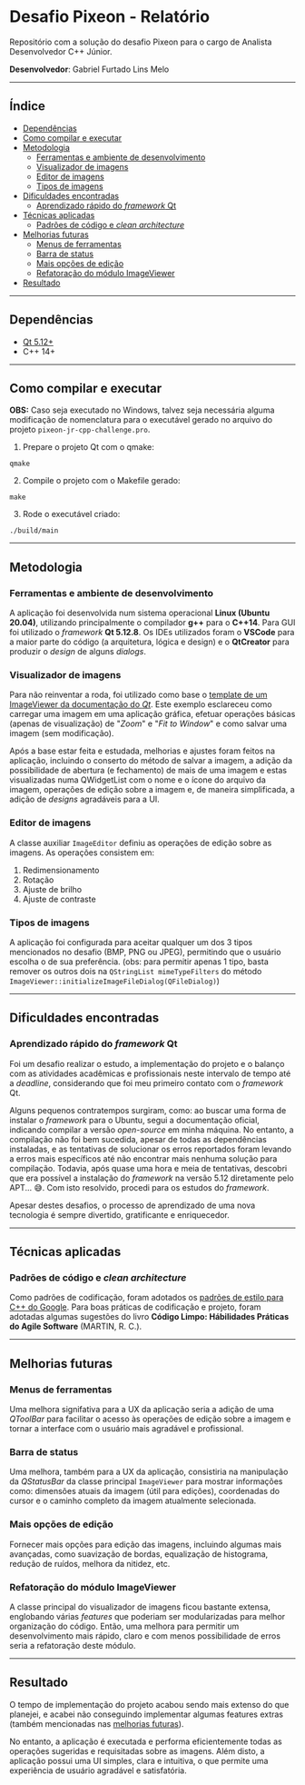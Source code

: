 <h1>Desafio Pixeon - Relatório</h1>

Repositório com a solução do desafio Pixeon para o cargo de Analista Desenvolvedor C++ Júnior.

**Desenvolvedor**: Gabriel Furtado Lins Melo

---

<h2>Índice</h2>

- [Dependências](#dependências)
- [Como compilar e executar](#como-compilar-e-executar)
- [Metodologia](#metodologia)
  - [Ferramentas e ambiente de desenvolvimento](#ferramentas-e-ambiente-de-desenvolvimento)
  - [Visualizador de imagens](#visualizador-de-imagens)
  - [Editor de imagens](#editor-de-imagens)
  - [Tipos de imagens](#tipos-de-imagens)
- [Dificuldades encontradas](#dificuldades-encontradas)
  - [Aprendizado rápido do *framework* Qt](#aprendizado-rápido-do-framework-qt)
- [Técnicas aplicadas](#técnicas-aplicadas)
  - [Padrões de código e *clean architecture*](#padrões-de-código-e-clean-architecture)
- [Melhorias futuras](#melhorias-futuras)
  - [Menus de ferramentas](#menus-de-ferramentas)
  - [Barra de status](#barra-de-status)
  - [Mais opções de edição](#mais-opções-de-edição)
  - [Refatoração do módulo ImageViewer](#refatoração-do-módulo-imageviewer)
- [Resultado](#resultado)

---

## Dependências

- [Qt 5.12+](https://doc.qt.io/archives/qt-5.12/linux.html)
- C++ 14+

---

## Como compilar e executar

**OBS:** Caso seja executado no Windows, talvez seja necessária alguma modificação de nomenclatura para o executável gerado no arquivo do projeto `pixeon-jr-cpp-challenge.pro`.

1. Prepare o projeto Qt com o qmake:

```shell
qmake
```

2. Compile o projeto com o Makefile gerado:

```shell
make
```

3. Rode o executável criado:

```shell
./build/main
```

---

## Metodologia

### Ferramentas e ambiente de desenvolvimento

A aplicação foi desenvolvida num sistema operacional **Linux (Ubuntu 20.04)**, utilizando principalmente o compilador **g++** para o **C++14**. Para GUI foi utilizado o *framework* **Qt 5.12.8**. Os IDEs utilizados foram o **VSCode** para a maior parte do código (a arquitetura, lógica e design) e o **QtCreator** para produzir o *design* de alguns *dialogs*.

### Visualizador de imagens

Para não reinventar a roda, foi utilizado como base o [template de um ImageViewer da documentação do *Qt*](https://doc.qt.io/archives/qt-5.12/qtwidgets-widgets-imageviewer-example.html). Este exemplo esclareceu como carregar uma imagem em uma aplicação gráfica, efetuar operações básicas (apenas de visualização) de "*Zoom*" e "*Fit to Window*" e como salvar uma imagem (sem modificação).

Após a base estar feita e estudada, melhorias e ajustes foram feitos na aplicação, incluindo o conserto do método de salvar a imagem, a adição da possibilidade de abertura (e fechamento) de mais de uma imagem e estas visualizadas numa QWidgetList com o nome e o ícone do arquivo da imagem, operações de edição sobre a imagem e, de maneira simplificada, a adição de *designs* agradáveis para a UI.

### Editor de imagens

A classe auxiliar `ImageEditor` definiu as operações de edição sobre as imagens. As operações consistem em:

1. Redimensionamento
2. Rotação
3. Ajuste de brilho
4. Ajuste de contraste

### Tipos de imagens

A aplicação foi configurada para aceitar qualquer um dos 3 tipos mencionados no desafio (BMP, PNG ou JPEG), permitindo que o usuário escolha o de sua preferência. (obs: para permitir apenas 1 tipo, basta remover os outros dois na `QStringList mimeTypeFilters` do método `ImageViewer::initializeImageFileDialog(QFileDialog)`)

---

## Dificuldades encontradas

### Aprendizado rápido do *framework* Qt

Foi um desafio realizar o estudo, a implementação do projeto e o balanço com as atividades acadêmicas e profissionais neste intervalo de tempo até a *deadline*, considerando que foi meu primeiro contato com o *framework* Qt.

Alguns pequenos contratempos surgiram, como: ao buscar uma forma de instalar o *framework* para o Ubuntu, segui a documentação oficial, indicando compilar a versão *open-source* em minha máquina. No entanto, a compilação não foi bem sucedida, apesar de todas as dependências instaladas, e as tentativas de solucionar os erros reportados foram levando a erros mais específicos até não encontrar mais nenhuma solução para compilação. Todavia, após quase uma hora e meia de tentativas, descobri que era possível a instalação do *framework* na versão 5.12 diretamente pelo APT... 😅. Com isto resolvido, procedi para os estudos do *framework*.

Apesar destes desafios, o processo de aprendizado de uma nova tecnologia é sempre divertido, gratificante e enriquecedor.

---

## Técnicas aplicadas

### Padrões de código e *clean architecture*

Como padrões de codificação, foram adotados os [padrões de estilo para C++ do Google](https://google.github.io/styleguide/cppguide.html). Para boas práticas de codificação e projeto, foram adotadas algumas sugestões do livro **Código Limpo: Hábilidades Práticas do Agile Software** (MARTIN, R. C.).

---

## Melhorias futuras

### Menus de ferramentas

Uma melhora signifativa para a UX da aplicação seria a adição de uma *QToolBar* para facilitar o acesso às operações de edição sobre a imagem e tornar a interface com o usuário mais agradável e profissional.

### Barra de status

Uma melhora, também para a UX da aplicação, consistiria na manipulação da *QStatusBar* da classe principal `ImageViewer` para mostrar informações como: dimensões atuais da imagem (útil para edições), coordenadas do cursor e o caminho completo da imagem atualmente selecionada.

### Mais opções de edição

Fornecer mais opções para edição das imagens, incluindo algumas mais avançadas, como suavização de bordas, equalização de histograma, redução de ruídos, melhora da nitidez, etc.

### Refatoração do módulo ImageViewer

A classe principal do visualizador de imagens ficou bastante extensa, englobando várias *features* que poderiam ser modularizadas para melhor organização do código. Então, uma melhora para permitir um desenvolvimento mais rápido, claro e com menos possibilidade de erros seria a refatoração deste módulo.

---

## Resultado

O tempo de implementação do projeto acabou sendo mais extenso do que planejei, e acabei não conseguindo implementar algumas features extras (também mencionadas nas [melhorias futuras](#melhorias-futuras)).

No entanto, a aplicação é executada e performa eficientemente todas as operações sugeridas e requisitadas sobre as imagens. Além disto, a aplicação possui uma UI simples, clara e intuitiva, o que permite uma experiência de usuário agradável e satisfatória.
